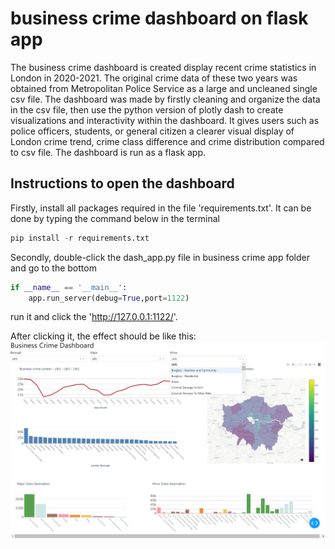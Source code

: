# business crime dashboard on flask app
The business crime dashboard is created display recent crime statistics in London in 2020-2021. The original crime data of these two years
was obtained from Metropolitan Police Service as a large and uncleaned single csv file. The dashboard was made by firstly cleaning and organize the data
in the csv file, then use the python version of plotly dash to create visualizations and interactivity within the dashboard. It gives users such as police officers,
students, or general citizen a clearer visual display of London crime trend, crime class difference and crime distribution compared to csv file. The dashboard is run as 
a flask app.

## Instructions to open the dashboard
Firstly, install all packages required in the file 'requirements.txt'. It can be done by typing the command below in the terminal
```python
pip install -r requirements.txt
```
Secondly, double-click the dash_app.py file in business crime app folder and go to the bottom
```python
if __name__ == '__main__':
    app.run_server(debug=True,port=1122)
```
run it and click the 'http://127.0.0.1:1122/'.

After clicking it, the effect should be like this:
![img.png](img.png)
